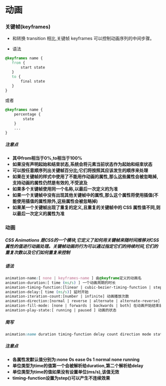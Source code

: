 # 动画

### 关键帧(keyframes)
- 和转换 transition 相比,关键帧 keyframes 可以控制动画序列的中间步骤。

- 语法

```css
@keyframes name {
   from {
       start state
   }
   to {
       final state
   }
}
```
或者
```css
@keyframes name {
    percentage {
        state
    }
    ...
}
```
##### 注意点


- **其中from相当于0%,to相当于100%**
- **如果没有声明起始和结束状态,系统会将元素当前状态作为起始和结束状态**
- **可以按任意顺序列出关键帧百分比;它们将按照其应该发生的顺序来处理**
- **如果在关键帧的样式中使用了不能用作动画的属性,那么这些属性会被忽略掉,支持动画的属性仍然是有效的,不受波及**
- **如果多个关键帧使用同一个名称,以最后一次定义的为准**
- **如果一个关键帧中没有出现其他关键帧中的属性,那么这个属性将使用插值(不能使用插值的属性除外,这些属性会被忽略掉)**
- **如果某一个关键帧出现了重复的定义,且重复的关键帧中的 CSS 属性值不同,则以最后一次定义的属性为准**

### 动画
##### **CSS Animations 是CSS的一个模块,它定义了如何用关键帧来随时间推移对CSS属性的值进行动画处理。关键帧动画的行为可以通过指定它们的持续时间,它们的重复次数以及它们如何重复来控制**

##### 语法
```css
animation-name:[ none | keyframes-name ] 由@keyframe定义的动画名
animation-duration:[ time (ms/s) ] 一个动画周期的时长
animation-timing-function:[linear | cubic-bezier-timing-function | step-timing-function] 动画的节奏
animation-delay:[ time (ms/s)] 延时开始
animation-iteration-count:[number | infinite] 动画播放次数
animation-direction:[normal | reverse | alternate | alternate-reverse] 是否反向播放
animation-fill-mode: [none | forwards | backwards | both] 在动画开始结束前后如何将样式应用于元素
animation-play-state:[ running | paused ] 动画的状态 
```
##### 简写
```css
animation:name duration timing-function delay count direction mode state
```
##### 注意点
- **各属性发默认值分别为:none 0s ease 0s 1 normal none running**
- **单位类型为time的值第一个会被解析给duration,第二个解析给delay**
- **单位类型为time的值如果没有设置单位(ms/s),该值无效**
- **timing-function设置为step()可以产生不连续效果**
